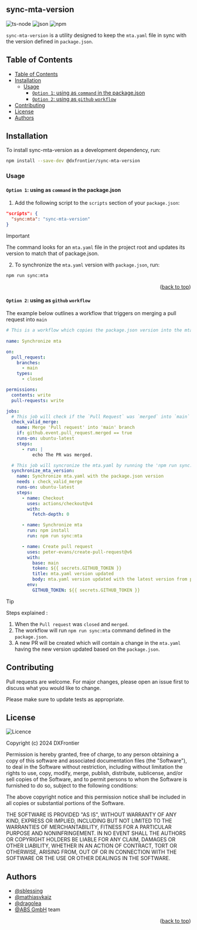 <h2> sync-mta-version </h2>

![ts-node](https://img.shields.io/badge/ts--node-3178C6?style=for-the-badge&logo=ts-node&logoColor=white)
![json](https://img.shields.io/badge/json-5E5C5C?style=for-the-badge&logo=json&logoColor=white)
![npm](https://img.shields.io/badge/npm-CB3837?style=for-the-badge&logo=npm&logoColor=white)

`sync-mta-version` is a utility designed to keep the `mta.yaml` file in sync with the version defined in `package.json`. 

## Table of Contents

- [Table of Contents](#table-of-contents)
- [Installation](#installation)
  - [Usage](#usage)
    - [`Option 1`: using as `command` in the package.json](#option-1-using-as-command-in-the-packagejson)
    - [`Option 2`: using as `github` `workflow`](#option-2-using-as-github-workflow)
- [Contributing](#contributing)
- [License](#license)
- [Authors](#authors)

## Installation

To install sync-mta-version as a development dependency, run:

```bash
npm install --save-dev @dxfrontier/sync-mta-version
```

### Usage

#### `Option 1`: using as `command` in the package.json 

1. Add the following script to the `scripts` section of your `package.json`: 
   
```json
"scripts": {
  "sync:mta": "sync-mta-version"
}
```

> [!IMPORTANT]
> The command looks for an `mta.yaml` file in the project root and updates its version to match that of package.json.

2. To synchronize the `mta.yaml` version with `package.json`, run:

```bash
npm run sync:mta
```
<p align="right">(<a href="#table-of-contents">back to top</a>)</p>


#### `Option 2`: using as `github` `workflow` 


The example below outlines a workflow that triggers on merging a pull request into `main`

```yaml
# This is a workflow which copies the package.json version into the mta.yaml after the `Pull request` was merged
 
name: Synchronize mta

on:
  pull_request:
    branches:
      - main
    types:
      - closed

permissions:
  contents: write
  pull-requests: write

jobs:
  # This job will check if the `Pull Request` was `merged` into `main` branch
  check_valid_merge:
    name: Merge 'Pull request' into 'main' branch
    if: github.event.pull_request.merged == true
    runs-on: ubuntu-latest
    steps:
      - run: |
          echo The PR was merged.

  # This job will syncronize the mta.yaml by running the 'npm run sync:mta' which is a command from 'package.json'
  synchronize_mta_version:
    name: Synchronize mta.yaml with the package.json version 
    needs : check_valid_merge
    runs-on: ubuntu-latest
    steps:
      - name: Checkout
        uses: actions/checkout@v4
        with:
          fetch-depth: 0

      - name: Synchronize mta 
        run: npm install
        run: npm run sync:mta  

      - name: Create pull request
        uses: peter-evans/create-pull-request@v6
        with:
          base: main
          token: ${{ secrets.GITHUB_TOKEN }}
          title: mta.yaml version updated
          body: mta.yaml version updated with the latest version from package.json
        env:
          GITHUB_TOKEN: ${{ secrets.GITHUB_TOKEN }}
```
> [!TIP]
> Steps explained : 
>   1. When the `Pull request` was `closed` and `merged`.
>   2. The workflow will run `npm run sync:mta` command defined in the `package.json`.
>   3. A new PR will be created which will contain a change in the `mta.yaml` having the new version updated based on the `package.json`.

<!-- 
#### `Option 2`: using `sync-mta-version` in the `husky` + `lint-staged` github hooks

1. Install [Husky](https://typicode.github.io/husky/get-started.html)

```bash
npm install --save-dev husky
```

2. Run the following husky command:

```bash
npx husky init
```

> [!TIP]
> The `init` command simplifies setting up husky in a project. It creates a `pre-commit` script in `.husky/` and updates the `prepare` script in `package.json`. Modifications can be made later to suit your workflow.

3. Install [lint-staged](https://github.com/lint-staged/lint-staged)

```bash
npm install --save-dev lint-staged 
```

4. Add a `script` command `package.json` - `scripts`:

```json
"scripts": {
  "sync:mta:version":"sync-mta-version"
}
```

5. Add a configuration `lint-staged` in your `package.json`:

```json
{
  "name": "sync-mta-version",
  "scripts": {
    // Added this line in step 4
    "sync:mta:version":"sync-mta-version"
  },
  "devDependencies": {
    // ...
    "husky": "^9.1.5",
    "lint-staged": "^15.2.9",
  },
  // Add below line to your package.json
  "lint-staged": {
    "**/*.ts": [
      "npm run sync:mta:version"
    ]
  }
}
```

6. Add in the `.husky` `pre-commit` hook the following command:

```bash
npx lint-staged
```

7. Try do a commit :

```bash
git commit -m "Keep calm and commit"
```

Now the `sync:mta:version` command will copy the `package.json` `version` in your `mta.yaml` to keep them both in sync.

<p align="right">(<a href="#table-of-contents">back to top</a>)</p> -->

## Contributing

Pull requests are welcome. For major changes, please open an issue first
to discuss what you would like to change.

Please make sure to update tests as appropriate.

## License

![Licence](https://img.shields.io/github/license/Ileriayo/markdown-badges?style=for-the-badge)

Copyright (c) 2024 DXFrontier

Permission is hereby granted, free of charge, to any person obtaining a copy
of this software and associated documentation files (the "Software"), to deal
in the Software without restriction, including without limitation the rights
to use, copy, modify, merge, publish, distribute, sublicense, and/or sell
copies of the Software, and to permit persons to whom the Software is
furnished to do so, subject to the following conditions:

The above copyright notice and this permission notice shall be included in all
copies or substantial portions of the Software.

THE SOFTWARE IS PROVIDED "AS IS", WITHOUT WARRANTY OF ANY KIND, EXPRESS OR
IMPLIED, INCLUDING BUT NOT LIMITED TO THE WARRANTIES OF MERCHANTABILITY,
FITNESS FOR A PARTICULAR PURPOSE AND NONINFRINGEMENT. IN NO EVENT SHALL THE
AUTHORS OR COPYRIGHT HOLDERS BE LIABLE FOR ANY CLAIM, DAMAGES OR OTHER
LIABILITY, WHETHER IN AN ACTION OF CONTRACT, TORT OR OTHERWISE, ARISING FROM,
OUT OF OR IN CONNECTION WITH THE SOFTWARE OR THE USE OR OTHER DEALINGS IN THE
SOFTWARE.

## Authors

- [@sblessing](https://github.com/sblessing)
- [@mathiasvkaiz](https://github.com/mathiasvkaiz)
- [@dragolea](https://github.com/dragolea)
- [@ABS GmbH](https://www.abs-gmbh.de/) team

<p align="right">(<a href="#table-of-contents">back to top</a>)</p>
